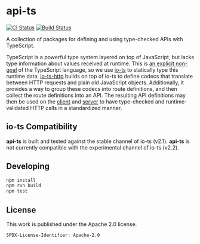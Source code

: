 # api-ts

[![CI Status](https://github.com/BitGo/api-ts/actions/workflows/ci.yaml/badge.svg)](https://github.com/BitGo/api-ts/actions/workflows/ci.yaml)
[![Build Status](https://github.com/BitGo/api-ts/actions/workflows/release.yaml/badge.svg)](https://github.com/BitGo/api-ts/actions/workflows/release.yaml)

A collection of packages for defining and using type-checked APIs with TypeScript.

TypeScript is a powerful type system layered on top of JavaScript, but lacks type
information about values received at runtime. This is [an explicit non-goal] of the
TypeScript language, so we use [io-ts] to statically type this runtime data.
[io-ts-http] builds on top of io-ts to define codecs that translate between HTTP
requests and plain old JavaScript objects. Additionally, it provides a way to group
these codecs into route definitions, and then collect the route definitions into an API.
The resulting API definitions may then be used on the [client] and [server] to have
type-checked and runtime-validated HTTP calls in a standardized manner.

[an explicit non-goal]:
  https://github.com/Microsoft/TypeScript/wiki/TypeScript-Design-Goals#non-goals
[io-ts]: https://github.com/gcanti/io-ts
[io-ts-http]: packages/io-ts-http/README.md
[client]: packages/superagent-wrapper/README.md
[server]: packages/express-wrapper/README.md

## io-ts Compatibility

**api-ts** is built and tested against the stable channel of io-ts (v2.1). **api-ts** is
not currently compatible with the experimental channel of io-ts (v2.2).

## Developing

```sh
npm install
npm run build
npm test
```

## License

This work is published under the Apache 2.0 license.

`SPDX-License-Identifier: Apache-2.0`

